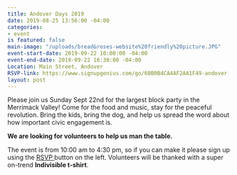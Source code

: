 ```yaml
---
title: Andover Days 2019
date: 2019-08-25 13:56:00 -04:00
categories:
- event
is featured: false
main-image: "/uploads/bread&roses-website%20friendly%20picture.JPG"
event-start-date: 2019-09-22 10:00:00 -04:00
event-end-date: 2019-09-22 16:30:00 -04:00
Location: Main Street, Andover
RSVP-link: https://www.signupgenius.com/go/60B0B4CA4AF2AA1F49-andover
layout: post
---
```


Please join us Sunday Sept 22nd for the largest block party in the Merrimack Valley! Come for the food and music, stay for the peaceful revolution. Bring the kids, bring the dog, and help us spread the word about how important civic engagement is. 

**We are looking for volunteers to help us man the table.**

The event is from 10:00 am to 4:30 pm, so if you can make it please sign up using the [RSVP ](https://www.signupgenius.com/go/60b0b4ca4af2aa1f49-andover)button on the left. Volunteers will be thanked with a super on-trend **Indivisible t-shirt**. 

